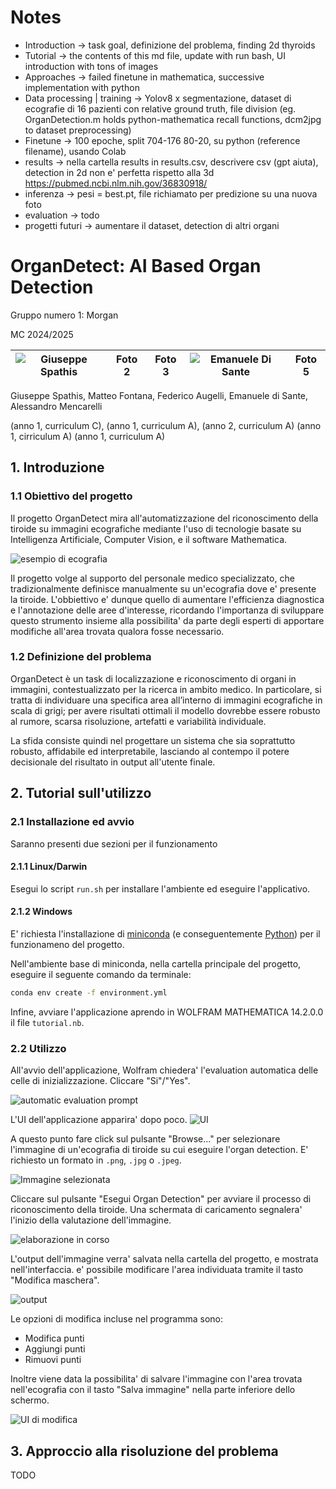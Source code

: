 # Notes
- Introduction -> task goal, definizione del problema, finding 2d thyroids
- Tutorial -> the contents of this md file, update with run bash, UI introduction with tons of images
- Approaches -> failed finetune in mathematica, successive implementation with python
- Data processing | training -> Yolov8 x segmentazione, dataset di ecografie di 16 pazienti con relative ground truth, file division (eg. OrganDetection.m holds python-mathematica recall functions, dcm2jpg to dataset preprocessing)
- Finetune -> 100 epoche, split 704-176 80-20, su python (reference filename), usando Colab
- results -> nella cartella results in results.csv, descrivere csv (gpt aiuta), detection in 2d non e' perfetta rispetto alla 3d https://pubmed.ncbi.nlm.nih.gov/36830918/
- inferenza -> pesi = best.pt, file richiamato per predizione su una nuova foto
- evaluation -> todo
- progetti futuri -> aumentare il dataset, detection di altri organi
# OrganDetect: AI Based Organ Detection
Gruppo numero 1: Morgan

MC 2024/2025


![Giuseppe Spathis](Relazione/giuseppe.jpg)|Foto 2|Foto 3|![Emanuele Di Sante](Relazione/luizo_nerd.png)|Foto 5
-|-|-|-|-

Giuseppe Spathis, Matteo Fontana, Federico Augelli, Emanuele di Sante, Alessandro Mencarelli

(anno 1, curriculum C), (anno 1, curriculum A), (anno 2, curriculum A) (anno 1, cirriculum A) (anno 1, curriculum A)
## 1. Introduzione
### 1.1 Obiettivo del progetto
Il progetto OrganDetect mira all'automatizzazione del riconoscimento della tiroide su immagini ecografiche mediante l'uso di tecnologie basate su Intelligenza Artificiale, Computer Vision, e il software Mathematica.

![esempio di ecografia](Relazione/uno195.jpg)

Il progetto volge al supporto del personale medico specializzato, che tradizionalmente definisce manualmente su un'ecografia dove e' presente la tiroide. L'obbiettivo e' dunque quello di aumentare l'efficienza diagnostica e l'annotazione delle aree d'interesse, ricordando l'importanza di sviluppare questo strumento insieme alla possibilita' da parte degli esperti di apportare modifiche all'area trovata qualora fosse necessario.

### 1.2 Definizione del problema
OrganDetect è un task di localizzazione e riconoscimento di organi in immagini, contestualizzato per la ricerca in ambito medico. 
In particolare, si tratta di individuare una specifica area all’interno di immagini ecografiche in scala di grigi; per avere risultati ottimali il modello dovrebbe essere robusto al rumore, scarsa risoluzione, artefatti e variabilità individuale.

La sfida consiste quindi nel progettare un sistema che sia soprattutto robusto, affidabile ed interpretabile, lasciando al contempo il potere decisionale del risultato in output all'utente finale.

## 2. Tutorial sull'utilizzo
### 2.1 Installazione ed avvio
Saranno presenti due sezioni per il funzionamento
#### 2.1.1 Linux/Darwin
Esegui lo script `run.sh` per installare l'ambiente ed eseguire l'applicativo.

#### 2.1.2 Windows

E' richiesta l'installazione di [miniconda](https://www.anaconda.com/docs/getting-started/miniconda/install#quickstart-install-instructions) (e conseguentemente [Python](https://www.python.org/downloads/windows/)) per il funzionameno del progetto.

Nell'ambiente base di miniconda, nella cartella principale del progetto, eseguire il seguente comando da terminale:

```bash
conda env create -f environment.yml
```

Infine, avviare l'applicazione aprendo in WOLFRAM MATHEMATICA 14.2.0.0 il file `tutorial.nb`.

### 2.2 Utilizzo
All'avvio dell'applicazione, Wolfram chiedera' l'evaluation automatica delle celle di inizializzazione. Cliccare "Si"/"Yes".

![automatic evaluation prompt](Relazione/image.png)

L'UI dell'applicazione apparira' dopo poco.
![UI](Relazione/ui.png)

A questo punto fare click sul pulsante "Browse..." per selezionare l'immagine di un'ecografia di tiroide su cui eseguire l'organ detection. E' richiesto un formato in `.png`, `.jpg` o `.jpeg`.

![Immagine selezionata](Relazione/selected.png)

Cliccare sul pulsante "Esegui Organ Detection" per avviare il processo di riconoscimento della tiroide. Una schermata di caricamento segnalera' l'inizio della valutazione dell'immagine.

![elaborazione in corso](Relazione/loading.png)

L'output dell'immagine verra' salvata nella cartella del progetto, e mostrata nell'interfaccia. e' possibile modificare l'area individuata tramite il tasto "Modifica maschera".

![output](Relazione/output.png)

Le opzioni di modifica incluse nel programma sono:
- Modifica punti
- Aggiungi punti
- Rimuovi punti


Inoltre viene data la possibilita' di salvare l'immagine con l'area trovata nell'ecografia con il tasto "Salva immagine" nella parte inferiore dello schermo.

![UI di modifica](Relazione/modify.png)

## 3. Approccio alla risoluzione del problema
TODO